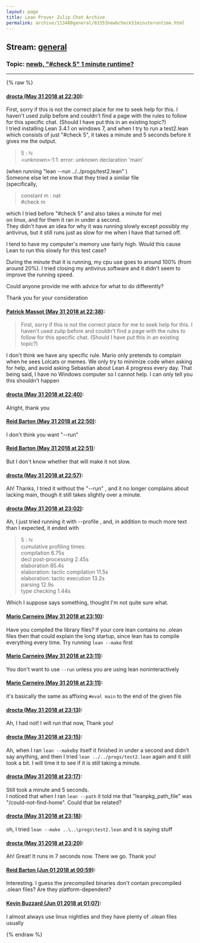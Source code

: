 ```yaml
---
layout: page
title: Lean Prover Zulip Chat Archive 
permalink: archive/113488general/03353newbcheck51minuteruntime.html
---
```


## Stream: [general](index.html)
### Topic: [newb,  "#check 5" 1 minute runtime?](03353newbcheck51minuteruntime.html)

---


{% raw %}
#### [ drocta (May 31 2018 at 22:30)](https://leanprover.zulipchat.com/#narrow/stream/113488-general/topic/newb%2C%20%20%22%23check%205%22%201%20minute%20runtime%3F/near/127381913):
<p>First, sorry if this is not the correct place for me to seek help for this. I haven't used zulip before and couldn't find a page with the rules to follow for this specific chat. (Should I have put this in an existing topic?)<br>
I tried installing Lean 3.4.1 on windows 7, and when I try to run a test2.lean which consists of just "#check 5", it takes a minute and 5 seconds before it gives me the output.</p>
<blockquote>
<p>5 : ℕ<br>
&lt;unknown&gt;:1:1: error: unknown declaration 'main'</p>
</blockquote>
<p>(when running "lean --run ../../progs/test2.lean" )<br>
Someone else let me know that they tried a similar file<br>
(specifically, </p>
<blockquote>
<p>constant m : nat<br>
#check m</p>
</blockquote>
<p>which I tried before "#check 5" and also takes a minute for me)<br>
 on linux, and for them it ran in under a second.<br>
They didn't have an idea for why it was running slowly except possibly my antivirus, but it still runs just as slow for me when I have that turned off.</p>
<p>I tend to have my computer's memory use fairly high. Would this cause Lean to run this slowly for this test case?</p>
<p>During the minute that it is running, my cpu use goes to around 100%  (from around 20%). I tried closing my antivirus software and it didn't seem to improve the running speed.</p>
<p>Could anyone provide me with advice for what to do differently?</p>
<p>Thank you for your consideration</p>

#### [ Patrick Massot (May 31 2018 at 22:38)](https://leanprover.zulipchat.com/#narrow/stream/113488-general/topic/newb%2C%20%20%22%23check%205%22%201%20minute%20runtime%3F/near/127382236):
<blockquote>
<p>First, sorry if this is not the correct place for me to seek help for this. I haven't used zulip before and couldn't find a page with the rules to follow for this specific chat. (Should I have put this in an existing topic?)</p>
</blockquote>
<p>I don't think we have any specific rule. Mario only pretends to complain when he sees Lolcats or memes. We only try to minimize code when asking for help, and avoid asking Sebastian about Lean 4 progress every day. That being said, I have no Windows computer so I cannot help. I can only tell you this shouldn't happen</p>

#### [ drocta (May 31 2018 at 22:40)](https://leanprover.zulipchat.com/#narrow/stream/113488-general/topic/newb%2C%20%20%22%23check%205%22%201%20minute%20runtime%3F/near/127382343):
<p>Alright, thank you</p>

#### [ Reid Barton (May 31 2018 at 22:50)](https://leanprover.zulipchat.com/#narrow/stream/113488-general/topic/newb%2C%20%20%22%23check%205%22%201%20minute%20runtime%3F/near/127382889):
<p>I don't think you want "--run"</p>

#### [ Reid Barton (May 31 2018 at 22:51)](https://leanprover.zulipchat.com/#narrow/stream/113488-general/topic/newb%2C%20%20%22%23check%205%22%201%20minute%20runtime%3F/near/127382917):
<p>But I don't know whether that will make it not slow.</p>

#### [ drocta (May 31 2018 at 22:57)](https://leanprover.zulipchat.com/#narrow/stream/113488-general/topic/newb%2C%20%20%22%23check%205%22%201%20minute%20runtime%3F/near/127383242):
<p>Ah! Thanks, I tried it without the "--run" , and it no longer complains about lacking main, though it still takes slightly over a minute.</p>

#### [ drocta (May 31 2018 at 23:02)](https://leanprover.zulipchat.com/#narrow/stream/113488-general/topic/newb%2C%20%20%22%23check%205%22%201%20minute%20runtime%3F/near/127383487):
<p>Ah, I just tried running it with --profile , and, in addition to much more text than I expected, it ended with</p>
<blockquote>
<p>5 : ℕ<br>
cumulative profiling times:<br>
        compilation 6.75s<br>
        decl post-processing 2.45s<br>
        elaboration 85.4s<br>
        elaboration: tactic compilation 11.5s<br>
        elaboration: tactic execution 13.2s<br>
        parsing 12.9s<br>
        type checking 1.44s</p>
</blockquote>
<p>Which I suppose says something, thought I'm not quite sure what.</p>

#### [ Mario Carneiro (May 31 2018 at 23:10)](https://leanprover.zulipchat.com/#narrow/stream/113488-general/topic/newb%2C%20%20%22%23check%205%22%201%20minute%20runtime%3F/near/127383840):
<p>Have you compiled the library files? If your core lean contains no .olean files then that could explain the long startup, since lean has to compile everything every time. Try running <code>lean --make</code> first</p>

#### [ Mario Carneiro (May 31 2018 at 23:11)](https://leanprover.zulipchat.com/#narrow/stream/113488-general/topic/newb%2C%20%20%22%23check%205%22%201%20minute%20runtime%3F/near/127383863):
<p>You don't want to use <code>--run</code> unless you are using lean noninteractively</p>

#### [ Mario Carneiro (May 31 2018 at 23:11)](https://leanprover.zulipchat.com/#narrow/stream/113488-general/topic/newb%2C%20%20%22%23check%205%22%201%20minute%20runtime%3F/near/127383870):
<p>it's basically the same as affixing <code>#eval main</code> to the end of the given file</p>

#### [ drocta (May 31 2018 at 23:13)](https://leanprover.zulipchat.com/#narrow/stream/113488-general/topic/newb%2C%20%20%22%23check%205%22%201%20minute%20runtime%3F/near/127383939):
<p>Ah, I had not! I will run that now, Thank you!</p>

#### [ drocta (May 31 2018 at 23:15)](https://leanprover.zulipchat.com/#narrow/stream/113488-general/topic/newb%2C%20%20%22%23check%205%22%201%20minute%20runtime%3F/near/127384026):
<p>Ah, when I ran <code>lean --make</code>by itself it finished in under a second and didn't say anything, and then I tried <code>lean ../../progs/test2.lean</code> again and it still took a bit. I will time it to see if it is still taking a minute.</p>

#### [ drocta (May 31 2018 at 23:17)](https://leanprover.zulipchat.com/#narrow/stream/113488-general/topic/newb%2C%20%20%22%23check%205%22%201%20minute%20runtime%3F/near/127384140):
<p>Still took a minute and 5 seconds.<br>
I noticed that when I ran <code>lean --path</code> it told me that "leanpkg_path_file" was "/could-not-find-home". Could that be related?</p>

#### [ drocta (May 31 2018 at 23:18)](https://leanprover.zulipchat.com/#narrow/stream/113488-general/topic/newb%2C%20%20%22%23check%205%22%201%20minute%20runtime%3F/near/127384205):
<p>oh, I tried <code>lean --make ..\..\progs\test2.lean</code> and it is saying stuff</p>

#### [ drocta (May 31 2018 at 23:20)](https://leanprover.zulipchat.com/#narrow/stream/113488-general/topic/newb%2C%20%20%22%23check%205%22%201%20minute%20runtime%3F/near/127384302):
<p>Ah! Great! It runs in 7 seconds now. There we go. Thank you!</p>

#### [ Reid Barton (Jun 01 2018 at 00:59)](https://leanprover.zulipchat.com/#narrow/stream/113488-general/topic/newb%2C%20%20%22%23check%205%22%201%20minute%20runtime%3F/near/127387966):
<p>Interesting. I guess the precompiled binaries don't contain precompiled .olean files? Are they platform-dependent?</p>

#### [ Kevin Buzzard (Jun 01 2018 at 01:07)](https://leanprover.zulipchat.com/#narrow/stream/113488-general/topic/newb%2C%20%20%22%23check%205%22%201%20minute%20runtime%3F/near/127388291):
<p>I almost always use linux nightlies and they have plenty of .olean files usually</p>


{% endraw %}
